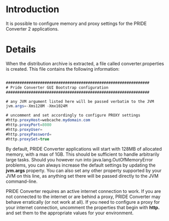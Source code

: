 # Introduction #

It is possible to configure memory and proxy settings for the PRIDE Converter 2 applications.

# Details #

When the distribution archive is extracted, a file called converter.properties is created. This file contains the following information:

```java

###############################################################
# Pride Converter GUI Bootstrap configuration
###############################################################

# any JVM argument listed here will be passed verbatim to the JVM
jvm.args=-Xms128M -Xmx1024M

# uncomment and set accordingly to configure PROXY settings
#http.proxyHost=webcache.mydomain.com
#http.proxyPort=8080
#http.proxyUser=
#http.proxyPassword=
#http.proxySet=true
```

By default, PRIDE Converter applications will start with 128MB of allocated memory, with a max of 1GB. This should be sufficient to handle arbitrarily large tasks. Should you however run into java.lang.OutOfMemoryError problems, you can always increase the default settings by updating the **jvm.args** property. You can also set any other property supported by your JVM on this line, as anything set there will be passed directly to the JVM command-line.

PRIDE Converter requires an active internet connection to work. If you are not connected to the internet or are behind a proxy, PRIDE Converter may behave erratically (or not work at all). If you need to configure a proxy for your internet connection, uncomment the properties that begin with **http.** and set them to the appropriate values for your environment.